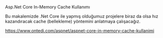Asp.Net Core In-Memory Cache Kullanımı

Bu makalemizde .Net Core ile yapmış olduğumuz projelere biraz da olsa hız kazandıracak cache (bellekleme) yöntemini anlatmaya çalışacağız.

https://www.ontedi.com/aspnet/aspnet-core-in-memory-cache-kullanimi
